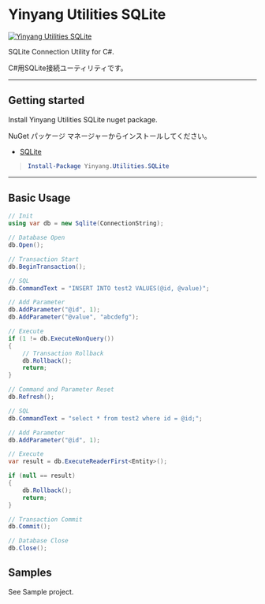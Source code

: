 # Yinyang Utilities SQLite

 [![Yinyang Utilities SQLite](https://img.shields.io/nuget/v/Yinyang.Utilities.SQLite.svg)](https://www.nuget.org/packages/Yinyang.Utilities.SQLite/)

SQLite Connection Utility for C#.

C#用SQLite接続ユーティリティです。

---

## Getting started

Install Yinyang Utilities SQLite nuget package.

NuGet パッケージ マネージャーからインストールしてください。

- [SQLite](https://www.nuget.org/packages/Yinyang.Utilities.SQLite/)

> ```powershell
> Install-Package Yinyang.Utilities.SQLite
> ```

---

## Basic Usage

```c#
// Init
using var db = new Sqlite(ConnectionString);

// Database Open
db.Open();

// Transaction Start
db.BeginTransaction();

// SQL
db.CommandText = "INSERT INTO test2 VALUES(@id, @value)";

// Add Parameter
db.AddParameter("@id", 1);
db.AddParameter("@value", "abcdefg");

// Execute
if (1 != db.ExecuteNonQuery())
{
    // Transaction Rollback
    db.Rollback();
    return;
}

// Command and Parameter Reset
db.Refresh();

// SQL
db.CommandText = "select * from test2 where id = @id;";

// Add Parameter
db.AddParameter("@id", 1);

// Execute
var result = db.ExecuteReaderFirst<Entity>();

if (null == result)
{
    db.Rollback();
    return;
}

// Transaction Commit
db.Commit();

// Database Close
db.Close();


```

## Samples

See Sample project.
